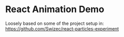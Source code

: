 # React Animation Demo

Loosely based on some of the project setup in:
https://github.com/Swizec/react-particles-experiment
